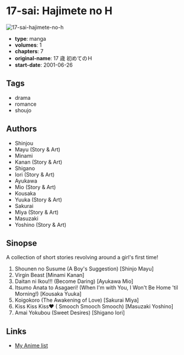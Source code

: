 # 17-sai: Hajimete no H

![17-sai-hajimete-no-h](https://cdn.myanimelist.net/images/manga/3/4976.jpg)

-   **type**: manga
-   **volumes**: 1
-   **chapters**: 7
-   **original-name**: 17 歳 初めてのＨ
-   **start-date**: 2001-06-26

## Tags

-   drama
-   romance
-   shoujo

## Authors

-   Shinjou
-   Mayu (Story & Art)
-   Minami
-   Kanan (Story & Art)
-   Shigano
-   Iori (Story & Art)
-   Ayukawa
-   Mio (Story & Art)
-   Kousaka
-   Yuuka (Story & Art)
-   Sakurai
-   Miya (Story & Art)
-   Masuzaki
-   Yoshino (Story & Art)

## Sinopse

A collection of short stories revolving around a girl's first time!

1. Shounen no Susume (A Boy's Suggestion) [Shinjo Mayu]
2. Virgin Beast [Minami Kanan]
3. Daitan ni Ikou!!! (Become Daring) [Ayukawa Mio]
4. Itsumo Anata to Asagaeri! (When I'm with You, I Won't Be Home 'til Morning!) [Kousaka Yuuka]
5. Koigokoro (The Awakening of Love) [Sakurai Miya]
6. Kiss Kiss Kiss♥ ( Smooch Smooch Smooch) [Masuzaki Yoshino]
7. Amai Yokubou (Sweet Desires) [Shigano Iori]

## Links

-   [My Anime list](https://myanimelist.net/manga/65/17-sai__Hajimete_no_H)
